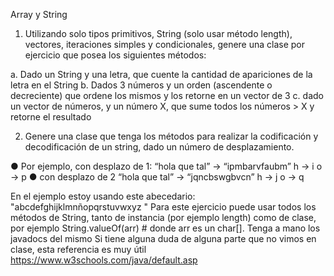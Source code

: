 Array y String

1. Utilizando solo tipos primitivos, String (solo usar método length), vectores,
iteraciones simples y condicionales, genere una clase por ejercicio que posea los
siguientes métodos:

a. Dado un String y una letra, que cuente la cantidad de apariciones de la letra en
el String
b. Dados 3 números y un orden (ascendente o decreciente) que ordene los
mismos y los retorne en un vector de 3
c. dado un vector de números, y un número X, que sume todos los números > X y
retorne el resultado


2. Genere una clase que tenga los métodos para realizar la codificación y decodificación
de un string, dado un número de desplazamiento.

● Por ejemplo, con desplazo de 1:
“hola que tal” -> “ipmbarvfaubm”
h -> i
o -> p
● con desplazo de 2
“hola que tal” -> “jqncbswgbvcn”
h -> j
o -> q

En el ejemplo estoy usando este abecedario: "abcdefghijklmnñopqrstuvwxyz "
Para este ejercicio puede usar todos los métodos de String, tanto de instancia (por
ejemplo length) como de clase, por ejemplo String.valueOf(arr) # donde
arr es un char[]. Tenga a mano los javadocs del mismo
Si tiene alguna duda de alguna parte que no vimos en clase, esta referencia es muy útil
https://www.w3schools.com/java/default.asp